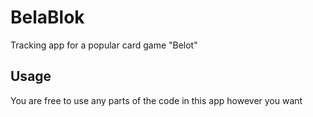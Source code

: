 # BelaBlok
Tracking app for a popular card game "Belot"

## Usage
You are free to use any parts of the code in this app however you want
